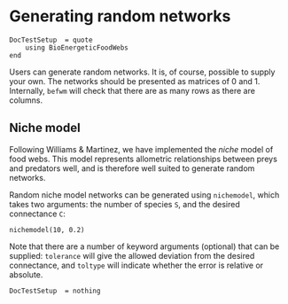 # Generating random networks

```@meta
DocTestSetup  = quote
    using BioEnergeticFoodWebs
end
```

Users can generate random networks. It is, of course, possible to supply your
own. The networks should be presented as matrices of 0 and 1. Internally,
`befwm` will check that there are as many rows as there are columns.

## Niche model

Following Williams & Martinez, we have implemented the *niche* model of
food webs. This model represents allometric relationships between preys and
predators well, and is therefore well suited to generate random networks.

Random niche model networks can be generated using `nichemodel`, which takes
two arguments: the number of species `S`, and the desired connectance `C`:

~~~@example
nichemodel(10, 0.2)
~~~

Note that there are a number of keyword arguments (optional) that can be
supplied: `tolerance` will give the allowed deviation from the desired
connectance, and `toltype` will indicate whether the error is relative
or absolute.

```@meta
DocTestSetup  = nothing
```
